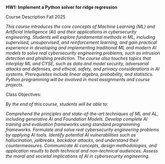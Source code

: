 **HW1: Implement a Python solver for ridge regression**

Course Description
Fall 2025

*This course introduces the core concepts of Machine Learning (ML) and Artificial Intelligence (AI) and their applications in cybersecurity engineering. Students will explore fundamental methods in ML, including supervised, unsupervised, and reinforcement learning, and gain practical experience in developing and implementing traditional ML and modern AI models to solve real cybersecurity engineering problems, such as intrusion detection and phishing prediction. The course also touches topics that interplay ML and CYSE, such as data and model security, adversarial attacks and defenses, and ethical, safety, and privacy considerations in AI systems. Prerequisites include linear algebra, probability, and statistics. Python programming will be involved in most assignments and course projects.*

Class Objectives:  

*By the end of this course, students will be able to:*

*Comprehend the principles and state-of-the-art techniques of ML and AL, including generative AI and Foundation Models.
Develop complete AI training and evaluation frameworks using standard programming frameworks.
Formulate and solve real cybersecurity engineering problems by applying AI tools.
Identify potential AI vulnerabilities such as hallucination, jailbreaks, backdoor attacks, and understand their countermeasures.
Communicate AI concepts, design methodologies, and application results to both technical and non-technical audiences.
Assess the moral and societal implications of AI in cybersecurity engineering.*

